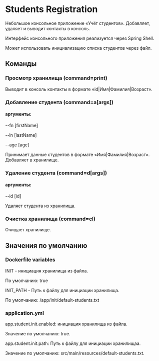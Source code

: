 # Students Registration
Небольшое консольное приложение «Учёт студентов». Добавляет, удаляет и выводит контакты в консоль.

Интерфейс консольного приложения реализуется через Spring Shell.

Может использовать инициализацию списка студентов через файл.

## Команды
### Просмотр хранилища (command=print)
Выводит в консоль контакты в формате «id|Имя|Фамилия|Возраст».
### Добавление студента (command=a[args])
#### аргументы:
--fn [firstName]

--ln [lastName]

--age [age]

Принимает данные студентов в формате «Имя|Фамилия|Возраст». Добавляет в хранилище.
### Удаление студента (command=d[args])
#### аргументы:
--id [id]

Удаляет студента из хранилища.
### Очистка хранилища (command=cl)
Очищает хранилище.
## Значения по умолчанию
### Dockerfile variables
INIT - инициация хранилища из файла.

По умолчанию: true

INIT_PATH - Путь к файлу для инициации хранилища.

По умолчанию: /app/init/default-students.txt

### application.yml
app.student.init.enabled: инициация хранилища из файла.

Значение по умолчанию: true.

app.student.init.path: Путь к файлу для инициации хранилищаа.

Значение по умолчанию: src/main/resources/default-students.txt.
